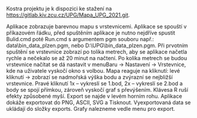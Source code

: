 ﻿Kostra projektu je k dispozici ke stažení na https://gitlab.kiv.zcu.cz/UPG/Mapa_UPG_2021.git. 

Aplikace zobrazuje barevnou mapu s vrstevnicemi. 
Aplikace se spouští v příkazovém řádku, před spuštěním aplikace je nutno nejdříve spustit Bulid.cmd poté Run.cmd s argumentem pgm souboru např.: data\bin_data_plzen.pgm, nebo D:\UPG\bin_data_plzen.pgm.
Při prvotním spuštění se vrstevnice zobrazí po tolika metrech, aby se aplikace načetla rychle a nečekalo se až 20 minut na načtení. 
Po kolika metrech se budou vrstevnice načítat se dá nastavit v menuBaru -> Nastavení -> Vrstevnice, kde na uživatele vyskočí okno s volbou.
Mapa reaguje na kliknutí: 
levé kliknutí -> zobrazí se nadmořská výška bodu a zvýrazní se nejbližší vrstevnice. 
Pravé kliknutí 1x – vykreslí se 1.bod, 2x – vykreslí se 2.bod a body se spojí přímkou, zároveň vyskočí graf s převýšením. 
Klávesa R ruší efekty způsobené myší. 
Export se najde v levém horním rohu. Aplikace dokáže exportovat do PNG, ASCII, SVG a Tisknout. Vyexportovaná data se ukládají do složky exports.
Grafy nalezneme vedle menu pro export.
